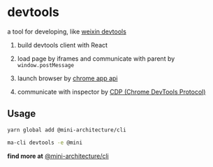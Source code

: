 # devtools

a tool for developing, like [weixin devtools](https://developers.weixin.qq.com/miniprogram/dev/devtools/devtools.html)

1. build devtools client with React

2. load page by iframes and communicate with parent by `window.postMessage`

3. launch browser by [chrome app api](https://github.com/GoogleChrome/chrome-launcher)

4. communicate with inspector by [CDP (Chrome DevTools Protocol)](https://chromedevtools.github.io/devtools-protocol/)

## Usage

```bash
yarn global add @mini-architecture/cli

ma-cli devtools -e @mini
```

**find more at** [@mini-architecture/cli](https://github.com/lawler61/mini-architecture/tree/master/packages/cli)
